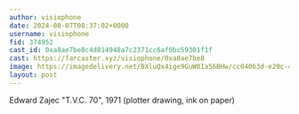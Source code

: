 ```yaml
---
author: visiophone
date: 2024-08-07T08:37:02+0000
username: visiophone
fid: 374952
cast_id: 0xa8ae7be8c4d814948a7c2371cc6af0bc59301f1f
cast: https://farcaster.xyz/visiophone/0xa8ae7be8
image: https://imagedelivery.net/BXluQx4ige9GuW0Ia56BHw/cc04063d-e20c-4ff4-8138-92def5123700/original
layout: post
---
```


Edward Zajec "T.V.C. 70", 1971
(plotter drawing, ink on paper)

<img src='https://imagedelivery.net/BXluQx4ige9GuW0Ia56BHw/cc04063d-e20c-4ff4-8138-92def5123700/original' alt='' referrerpolicy='no-referrer'/>
